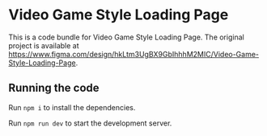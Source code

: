 
  # Video Game Style Loading Page

  This is a code bundle for Video Game Style Loading Page. The original project is available at https://www.figma.com/design/hkLtm3UgBX9GbIhhhM2MIC/Video-Game-Style-Loading-Page.

  ## Running the code

  Run `npm i` to install the dependencies.

  Run `npm run dev` to start the development server.
  